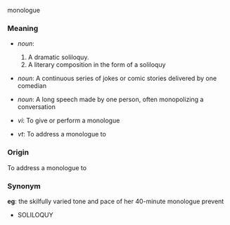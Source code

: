 monologue
### Meaning
+ _noun_:
   1. A dramatic soliloquy.
   2. A literary composition in the form of a soliloquy
+ _noun_: A continuous series of jokes or comic stories delivered by one comedian
+ _noun_: A long speech made by one person, often monopolizing a conversation

+ _vi_: To give or perform a monologue
+ _vt_: To address a monologue to

### Origin

To address a monologue to

### Synonym

__eg__: the skilfully varied tone and pace of her 40-minute monologue prevent

+ SOLILOQUY


